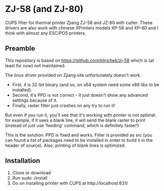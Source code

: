ZJ-58 (and ZJ-80)
=================

CUPS filter for thermal printer Zjiang ZJ-58 and JZ-80 with cutter.
These drivers are also work with chinese XPrinters models XP-58 and XP-80 and I think with almost any ESC/POS printers.

Preamble
--------

This repository is based on https://github.com/klirichek/zj-58 which is (at least for now) not maintained.

The linux driver provided on Zjiang site unfortunately doesn't work.
* First, it is 32-bit binary (and so, on x64 system need some x86 libs to be installed).
* Second, it's PPD is not correct - it just doesn't show any advanced settings because of it.
* Finally, raster filter just crashes on any try to run it!

But even if you run it, you'll see that it's working with printer is not optimal: for example, if it sees a blank line, 
it will send the blank raster to print (instead of just use 'feeding' command, which is definitely faster!)

This is the solution: PPD is fixed and works.
Filter is provided as src (you can found a list of packages need to be installed in order to build it in the header of source).
Also, printing of blank lines is optimized.

Installation
------------

1) Clone or download
2) Run sudo ./install
3) Go on installing printer with CUPS at http://localhost:631/
